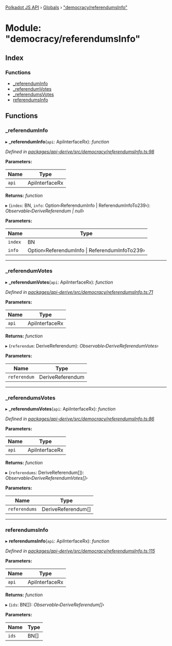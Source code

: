 [Polkadot JS API](../README.md) › [Globals](../globals.md) › ["democracy/referendumsInfo"](_democracy_referendumsinfo_.md)

# Module: "democracy/referendumsInfo"

## Index

### Functions

* [_referendumInfo](_democracy_referendumsinfo_.md#_referenduminfo)
* [_referendumVotes](_democracy_referendumsinfo_.md#_referendumvotes)
* [_referendumsVotes](_democracy_referendumsinfo_.md#_referendumsvotes)
* [referendumsInfo](_democracy_referendumsinfo_.md#referendumsinfo)

## Functions

###  _referendumInfo

▸ **_referendumInfo**(`api`: ApiInterfaceRx): *function*

*Defined in [packages/api-derive/src/democracy/referendumsInfo.ts:98](https://github.com/polkadot-js/api/blob/d983ee106c/packages/api-derive/src/democracy/referendumsInfo.ts#L98)*

**Parameters:**

Name | Type |
------ | ------ |
`api` | ApiInterfaceRx |

**Returns:** *function*

▸ (`index`: BN, `info`: Option‹ReferendumInfo | ReferendumInfoTo239›): *Observable‹DeriveReferendum | null›*

**Parameters:**

Name | Type |
------ | ------ |
`index` | BN |
`info` | Option‹ReferendumInfo &#124; ReferendumInfoTo239› |

___

###  _referendumVotes

▸ **_referendumVotes**(`api`: ApiInterfaceRx): *function*

*Defined in [packages/api-derive/src/democracy/referendumsInfo.ts:71](https://github.com/polkadot-js/api/blob/d983ee106c/packages/api-derive/src/democracy/referendumsInfo.ts#L71)*

**Parameters:**

Name | Type |
------ | ------ |
`api` | ApiInterfaceRx |

**Returns:** *function*

▸ (`referendum`: DeriveReferendum): *Observable‹DeriveReferendumVotes›*

**Parameters:**

Name | Type |
------ | ------ |
`referendum` | DeriveReferendum |

___

###  _referendumsVotes

▸ **_referendumsVotes**(`api`: ApiInterfaceRx): *function*

*Defined in [packages/api-derive/src/democracy/referendumsInfo.ts:86](https://github.com/polkadot-js/api/blob/d983ee106c/packages/api-derive/src/democracy/referendumsInfo.ts#L86)*

**Parameters:**

Name | Type |
------ | ------ |
`api` | ApiInterfaceRx |

**Returns:** *function*

▸ (`referendums`: DeriveReferendum[]): *Observable‹DeriveReferendumVotes[]›*

**Parameters:**

Name | Type |
------ | ------ |
`referendums` | DeriveReferendum[] |

___

###  referendumsInfo

▸ **referendumsInfo**(`api`: ApiInterfaceRx): *function*

*Defined in [packages/api-derive/src/democracy/referendumsInfo.ts:115](https://github.com/polkadot-js/api/blob/d983ee106c/packages/api-derive/src/democracy/referendumsInfo.ts#L115)*

**Parameters:**

Name | Type |
------ | ------ |
`api` | ApiInterfaceRx |

**Returns:** *function*

▸ (`ids`: BN[]): *Observable‹DeriveReferendum[]›*

**Parameters:**

Name | Type |
------ | ------ |
`ids` | BN[] |
